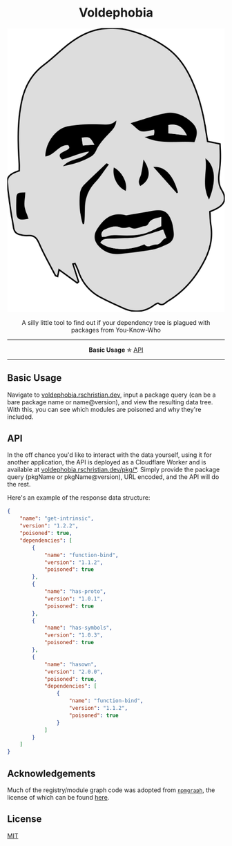 <h1 align="center">Voldephobia</h1>

<p align="center">
  <picture width="100">
    <img src="./src/assets/favicon.svg?raw=true">
  </picture>
</p>

<p align="center">A silly little tool to find out if your dependency tree is plagued with packages from You-Know-Who</p>

---

<p align="center">
    <strong>Basic Usage</strong> ✯
    <a href="#api">API</a>
</p>

---

## Basic Usage

Navigate to <a href="https://voldephobia.rschristian.dev">voldephobia.rschristian.dev</a>, input a package query (can be a bare package name or name@version), and view the resulting data tree. With this, you can see which modules are poisoned and why they're included.

## API

In the off chance you'd like to interact with the data yourself, using it for another application, the API is deployed as a Cloudflare Worker and is available at <a href="https://voldephobia.rschristian.dev/pkg/">voldephobia.rschristian.dev/pkg/\*</a>. Simply provide the package query (pkgName or pkgName@version), URL encoded, and the API will do the rest.

Here's an example of the response data structure:

```json
{
    "name": "get-intrinsic",
    "version": "1.2.2",
    "poisoned": true,
    "dependencies": [
        {
            "name": "function-bind",
            "version": "1.1.2",
            "poisoned": true
        },
        {
            "name": "has-proto",
            "version": "1.0.1",
            "poisoned": true
        },
        {
            "name": "has-symbols",
            "version": "1.0.3",
            "poisoned": true
        },
        {
            "name": "hasown",
            "version": "2.0.0",
            "poisoned": true,
            "dependencies": [
                {
                    "name": "function-bind",
                    "version": "1.1.2",
                    "poisoned": true
                }
            ]
        }
    ]
}
```

## Acknowledgements

Much of the registry/module graph code was adopted from [`npmgraph`](https://github.com/npmgraph/npmgraph), the license of which can be found [here](https://github.com/npmgraph/npmgraph/blob/main/LICENSE).

## License

[MIT](https://github.com/rschristian/voldephobia/blob/master/LICENSE)
